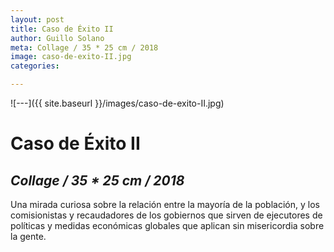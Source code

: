 ```yaml
---
layout: post
title: Caso de Éxito II
author: Guillo Solano
meta: Collage / 35 * 25 cm / 2018
image: caso-de-exito-II.jpg
categories:

---
```


![---]({{ site.baseurl }}/images/caso-de-exito-II.jpg)

# Caso de Éxito II
## _Collage / 35 * 25 cm / 2018_

Una mirada curiosa sobre la relación entre la mayoría de la población, y los comisionistas y recaudadores de los gobiernos que sirven de ejecutores de políticas y medidas económicas globales que aplican sin misericordia sobre la gente.
